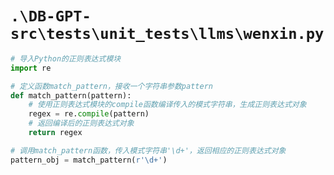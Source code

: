 # `.\DB-GPT-src\tests\unit_tests\llms\wenxin.py`

```py
# 导入Python的正则表达式模块
import re

# 定义函数match_pattern，接收一个字符串参数pattern
def match_pattern(pattern):
    # 使用正则表达式模块的compile函数编译传入的模式字符串，生成正则表达式对象
    regex = re.compile(pattern)
    # 返回编译后的正则表达式对象
    return regex

# 调用match_pattern函数，传入模式字符串'\d+'，返回相应的正则表达式对象
pattern_obj = match_pattern(r'\d+')
```